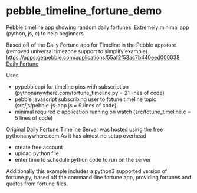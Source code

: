 # pebble_timeline_fortune_demo
Pebble timeline app showing random daily fortunes.  Extremely minimal app (python, js, c) to help beginners.

Based off of the Daily Fortune app for Timeline in the Pebble appstore (removed universal timezone support to simplify example)
https://apps.getpebble.com/applications/55af2f53ac7b440eed000038
[Daily Fortune](https://www.filepicker.io/api/file/JCMdtCzkTD1XyA36bDAp/convert?h=160&w=360)

Uses 
* pypebbleapi for timeline pins with subscription (pythonanywhere.com/fortune_timeline.py = 21 lines of code)
* pebble javascript subscribing user to fotune timeline topic (src/js/pebble-js-app.js = 9 lines of code)
* minimal required c application running on watch (src/fotune_timeline.c = 5 lines of code)

Original Daily Fortune Timeline Server was hosted using the free pythonanywhere.com
As it has almost no setup overhead 
* create free account
* upload python file
* enter time to schedule python code to run on the server

Additionally this example includes a python3 supported version of fortune.py, based off the command-line fortune app, providing fortunes and quotes from fortune files.
